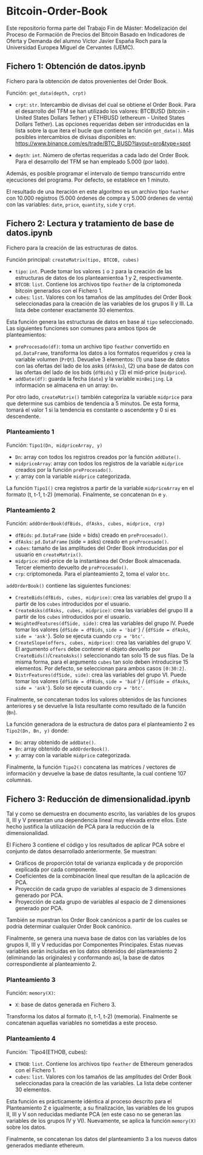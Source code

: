 # Bitcoin-Order-Book

Este repositorio forma parte del Trabajo Fin de Máster: Modelización del Proceso de Formación de Precios del Bitcoin Basado en Indicadores de Oferta y Demanda del alumno Víctor Javier España Roch para la Universidad Europea Miguel de Cervantes (UEMC).

## Fichero 1: Obtención de datos.ipynb

Fichero para la obtención de datos provenientes del Order Book. 

Función: `get_data(depth, crpt)`

* `crpt`: `str`. Intercambio de divisas del cual se obtiene el Order Book. Para el desarrollo del TFM se han utilizado los valores: BTCBUSD (bitcoin - United States Dollars Tether) y ETHBUSD (ethereum -  United States Dollars Tether). Las opciones requeridas deben ser introducidas en la lista sobre la que itera el bucle que contiene la función `get_data()`. Más posibles intercambios de divisas disponibles en: https://www.binance.com/es/trade/BTC_BUSD?layout=pro&type=spot

* `depth`: `int`. Número de ofertas requeridas a cada lado del Order Book. Para el desarrollo del TFM se han empleado 5.000 (por lado).

Además, es posible programar el intervalo de tiempo transcurrido entre ejecuciones del programa. Por defecto, se establece en 1 minuto.

El resultado de una iteración en este algoritmo es un archivo tipo `feather` con 10.000 registros (5.000 órdenes de compra y 5.000 órdenes de venta) con las variables: `date`, `price`, `quantity`, `side` y `crpt`. 

## Fichero 2: Lectura y tratamiento de base de datos.ipynb

Fichero para la creación de las estructuras de datos.

Función principal: `createMatrix(tipo, BTCOB, cubes)`

* `tipo`: `int`. Puede tomar los valores `1` o `2` para la creación de las estructuras de datos de los planteamientoa 1 y 2, respectivamente.
* `BTCOB`: `list`. Contiene los archivos tipo `feather` de la criptomoneda bitcoin generados con el Fichero 1.
* `cubes`: `list`. Valores con los tamaños de las amplitudes del Order Book seleccionadas para la creación de las variables de los grupos II y III. La lista debe contener exactamente 30 elementos.

Esta función genera las estructuras de datos en base al `tipo` seleccionado. Las siguientes funciones son comunes para ambos tipos de planteamientos:

* `preProcesado(df)`: toma un archivo tipo `feather` convertido en `pd.DataFrame`, transforma los datos a los formatos requeridos y crea la variable volumen (`PrQt`). Devuelve 3 elementos: (1) una base de datos con las ofertas del lado de los asks (`dfAsks`), (2) una base de datos con las ofertas del lado de los bids (`dfBids`) y (3) el mid-price (`midprice`).
* `addDate(df)`: guarda la fecha (`date`) y la variable `minBeijing`. La información se almacena en un array: `Dn`.

Por otro lado, `createMatrix()` también categoriza la variable `midprice` para que determine sus cambios de tendencia a 5 minutos. De esta forma, tomará el valor 1 si la tendencia es constante o ascendente y 0 si es descendente. 

### Planteamiento 1

Función: `Tipo1(Dn, midpriceArray, y)`

* `Dn`: array con todos los registros creados por la función `addDate()`.
* `midpriceArray`: array con todos los registros de la variable `midprice` creados por la función `preProcesado()`. 
* `y`: array con la variable `midprice` categorizada.

La función `Tipo1()` crea registros a partir de la variable `midpriceArray` en el formato (t, t-1, t-2) (memoria). Finalmente, se concatenan `Dn` e `y`.

### Planteamiento 2

Función: `addOrderBook(dfBids, dfAsks, cubes, midprice, crp)`

* `dfBids`: `pd.DataFrame` (side = bids) creado en `preProcesado()`.
* `dfAsks`: `pd.DataFrame` (side = asks) creado en `preProcesado()`.
* `cubes`: tamaño de las amplitudes del Order Book introducidas por el usuario en `createMatrix()`.
* `midprice`: mid-price de la instantánea del Order Book almacenada. Tercer elemento devuelto de `preProcesado()`.
* `crp`: criptomoneda. Para el planteamiento 2, toma el valor `btc`.

`addOrderBook()` contiene las siguientes funciones:

* `CreateBids(dfBids, cubes, midprice)`: crea las variables del grupo II a partir de los `cubes` introducidos por el usuario.
* `CreateAsks(dfAsks, cubes, midprice)`: crea las variables del grupo III a partir de los `cubes` introducidos por el usuario.
* `WeightedFeatures(dfSide, side)`: crea las variables del grupo IV. Puede tomar los valores {`dfSide = dfBids`, `side = 'bid'`} / {`dfSide = dfAsks`, `side = 'ask'`}. Solo se ejecuta cuando `crp = 'btc'`.
* `CreateSlope(offers, cubes, midprice)`: crea las variables del grupo V. El argumento `offers` debe contener el objeto devuelto por `CreateBids()`/`CreateAsks()` seleccionando tan solo 15 de sus filas. De la misma forma, para el argumento `cubes` tan solo deben introducirse 15 elementos. Por defecto, se seleccionan para ambos casos `[0:30:2]`. 
* `DistrFeatures(dfSide, side)`: crea las variables del grupo VI. Puede tomar los valores {`dfSide = dfBids`, `side = 'bid'`} / {`dfSide = dfAsks`, `side = 'ask'`}. Solo se ejecuta cuando `crp = 'btc'`.

Finalmente, se concatenan todos los valores obtenidos de las funciones anteriores y se devuelve la lista resultante como resultado de la función (`Bn`).

La función generadora de la estructura de datos para el planteamiento 2 es `Tipo2(Dn, Bn, y)` donde:

* `Dn`: array obtenido de `addDate()`.
* `Bn`: array obtenido de `addOrderBook()`. 
* `y`: array con la variable `midprice` categorizada.

Finalmente, la función `Tipo2()` concatena las matrices / vectores de información y devuelve la base de datos resultante, la cual contiene 107 columnas.

## Fichero 3: Reducción de dimensionalidad.ipynb

Tal y como se demuestra en documento escrito, las variables de los grupos II, III y V presentan una dependencia lineal muy elevada entre ellos. Este hecho justifica la utilización de PCA para la reducción de la dimensionalidad.

El Fichero 3 contiene el código y los resultados de aplicar PCA sobre el conjunto de datos desarrollado anteriormente. Se muestran:

* Gráficos de proporción total de varianza explicada y de proporción explicada por cada componente.
* Coeficientes de la combinación lineal que resultan de la aplicación de PCA.
* Proyección de cada grupo de variables al espacio de 3 dimensiones generado por PCA. 
* Proyección de cada grupo de variables al espacio de 2 dimensiones generado por PCA.

También se muestran los Order Book canónicos a partir de los cuales se podría determinar cualquier Order Book canónico. 

Finalmente, se genera una nueva base de datos con las variables de los grupos II, III y V reducidas por Componentes Principales. Estas nuevas variables serán incluidas en los datos obtenidos del planteamiento 2 (eliminando las originales) y conformando así, la base de datos correspondiente al planteamiento 2.

### Planteamiento 3

Función: `memory(X)`:

* `X`: base de datos generada en Fichero 3.

Transforma los datos al formato (t, t-1, t-2) (memoria). Finalmente se concatenan aquellas variables no sometidas a este proceso. 

### Planteamiento 4

Función: `Tipo4(ETHOB, cubes):
* `ETHOB`: `list`. Contiene los archivos tipo `feather` de Ethereum generados con el Fichero 1.
* `cubes`: `list`. Valores con los tamaños de las amplitudes del Order Book seleccionadas para la creación de las variables. La lista debe contener 30 elementos.

Esta función es prácticamente idéntica al proceso descrito para el Planteamiento 2 e igualmente, a su finalización, las variables de los grupos II, III y V son reducidas mediante PCA (en este caso no se generan las variables de los grupos IV y VI). Nuevamente, se aplica la función `memory(X)` sobre los datos.

Finalmente, se concatenan los datos del planteamiento 3 a los nuevos datos generados mediante ethereum.
